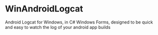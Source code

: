 # WinAndroidLogcat
Android Logcat for Windows, in C# Windows Forms, designed to be quick and easy to watch the log of your android app builds
